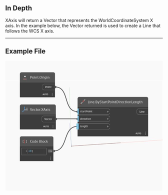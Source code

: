 ## In Depth
XAxis will return a Vector that represents the WorldCoordinateSystem X axis. In the example below, the Vector returned is used to create a Line that follows the WCS X axis.
___
## Example File

![XAxis](./Autodesk.DesignScript.Geometry.Vector.XAxis_img.jpg)

